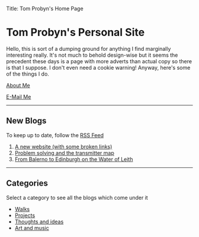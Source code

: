 Title: Tom Probyn's Home Page

# Tom Probyn's Personal Site

Hello, this is sort of a dumping ground for anything I find marginally interesting really. It's not much to behold design-wise but it seems the precedent these days is a page with more adverts than actual copy so there is that I suppose. I don't even need a cookie warning! Anyway, here's some of the things I do.

[About Me](./me.html)

[E-Mail Me](./email.html)

***

## New Blogs

To keep up to date, follow the [RSS Feed](./feed)

1. [A new website (with some broken links)](./blogs/ideas/new_site_links.html)
1. [Problem solving and the transmitter map](./blogs/ideas/data_wrangling_relays.html)
1. [From Balerno to Edinburgh on the Water of Leith](./blogs/walks/balerno_edinburgh.html)

***

## Categories
Select a category to see all the blogs which come under it

- [Walks](./blogs/walks)
- [Projects](./blogs/projects)
- [Thoughts and ideas](./blogs/ideas)
- [Art and music](./blogs/art)